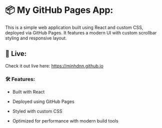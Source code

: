 # 📦 My GitHub Pages App:
This is a simple web application built using React and custom CSS, deployed via GitHub Pages. It features a modern UI with custom scrollbar styling and responsive layout.

## 🚀 Live:
Check it out live here: https://minhdnn.github.io


### 🛠 Features:
- Built with React

- Deployed using GitHub Pages

- Styled with custom CSS

- Optimized for performance with modern build tools

